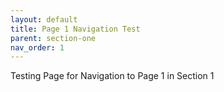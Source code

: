 ```yaml
---
layout: default
title: Page 1 Navigation Test
parent: section-one
nav_order: 1
---
```

Testing Page for Navigation to Page 1 in Section 1 
